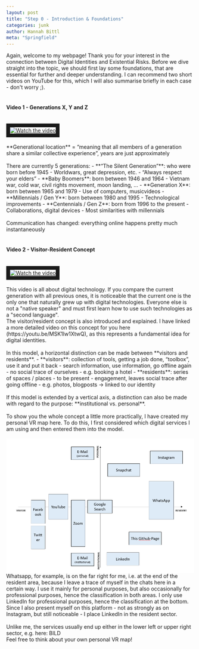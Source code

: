 ```yaml
---
layout: post
title: "Step 0 - Introduction & Foundations"
categories: junk
author: Hannah Bittl
meta: "Springfield"
---
```


Again, welcome to my webpage! Thank you for your interest in the connection between Digital Identities and Existential Risks. Before we dive straight into the topic, we should first lay some foundations, that are essential for further and deeper understanding. I can recommend two short videos on YouTube for this, which I will also summarise briefly in each case - don't worry ;).
<br><br>

#### Video 1 - Generations X, Y and Z
<br>
<a href="http://www.youtube.com/watch?feature=player_embedded&v=TtIojDWOsgg" target="_blank">
 <img align="center" src="http://img.youtube.com/vi/TtIojDWOsgg/mqdefault.jpg" alt="Watch the video" width="500" height="280" border="10" />
</a>
<br>
<br>
**Generational location** = “meaning that all members of a generation share a similar collective experience”, years are just approximately
<br><br>
There are currently 5 generations:
  - **“The Silent Generation”**: who were born before 1945
    - Worldwars, great depression, etc.
    - “Always respect your elders” 
  - **Baby Boomers**: born between 1946 and 1964
    - Vietnam war, cold war, civil rights movement, moon landing, …
  - **Generation X**: born between 1965 and 1979
    - Use of computers, musicvideos
  - **Millennials / Gen Y**: born between 1980 and 1995
    - Technological improvements
  - **Centennials / Gen Z**: born from 1996 to the present
    - Collaborations, digital devices
    - Most similarities with millennials
<br><br>
Communication has changed: everything online happens pretty much instantaneously
<br><br>

#### Video 2 - Visitor-Resident Concept
<br>
<a href="http://www.youtube.com/watch?feature=player_embedded&v=sPOG3iThmRI" target="_blank">
 <img align="center" src="http://img.youtube.com/vi/sPOG3iThmRI/mqdefault.jpg" alt="Watch the video" width="500" height="280" border="10" />
</a>
<br><br>
This video is all about digital technology. If you compare the current generation with all previous ones, it is noticeable that the current one is the only one that naturally grew up with digital technologies. Everyone else is not a "native speaker" and must first learn how to use such technologies as a "second language". <br>
The visitor/resident concept is also introduced and explained. I have linked a more detailed video on this concept for you here (https://youtu.be/MSK1Iw1XtwQ), as this represents a fundamental idea for digital identities.<br><br>
In this model, a horizontal distinction can be made between **visitors and residents**.
-	**visitors**: collection of tools, getting a job done, “toolbox”, use it and put it back
  - search information, use information, go offline again
  - no social trace of ourselves
  - e.g. booking a hotel 
-	**residents**: series of spaces / places
  - to be present
  - engagement, leaves social trace after going offline
  - e.g. photos, blogposts -> linked to our identity 
<br><br>
If this model is extended by a vertical axis, a distinction can also be made with regard to the purpose: **institutional vs. personal**. <br><br>
To show you the whole concept a little more practically, I have created my personal VR map here. To do this, I first considered which digital services I am using and then entered them into the model.
<br><br>
<img align="right" src="https://github.com/2200082/minima/blob/master/_includes/images/vr_map.png">
<br><br>
Whatsapp, for example, is on the far right for me, i.e. at the end of the resident area, because I leave a trace of myself in the chats here in a certain way. I use it mainly for personal purposes, but also occasionally for professional purposes, hence the classification in both areas. I only use LinkedIn for professional purposes, hence the classification at the bottom. Since I also present myself on this platform - not as strongly as on Instagram, but still noticeable - I place LinkedIn in the resident sector. <br><br>
Unlike me, the services usually end up either in the lower left or upper right sector, e.g. here: BILD <br>
Feel free to think about your own personal VR map!

